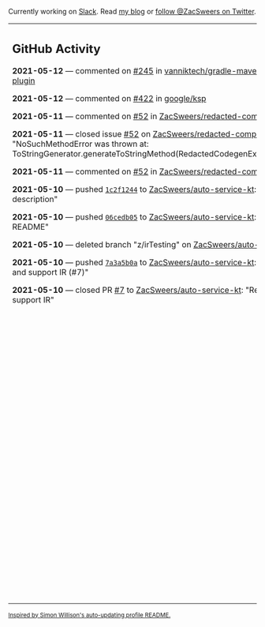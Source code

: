 Currently working on [Slack](https://slack.com/). Read [my blog](https://zacsweers.dev/) or [follow @ZacSweers on Twitter](https://twitter.com/ZacSweers).

<table><tr><td valign="top" width="60%">

## GitHub Activity
<!-- githubActivity starts -->
**2021-05-12** — commented on [#245](https://github.com/vanniktech/gradle-maven-publish-plugin/pull/245#issuecomment-840131329) in [vanniktech/gradle-maven-publish-plugin](https://api.github.com/repos/vanniktech/gradle-maven-publish-plugin)

**2021-05-12** — commented on [#422](https://github.com/google/ksp/pull/422#issuecomment-839772270) in [google/ksp](https://api.github.com/repos/google/ksp)

**2021-05-11** — commented on [#52](https://github.com/ZacSweers/redacted-compiler-plugin/issues/52#issuecomment-838669235) in [ZacSweers/redacted-compiler-plugin](https://api.github.com/repos/ZacSweers/redacted-compiler-plugin)

**2021-05-11** — closed issue [#52](https://api.github.com/repos/ZacSweers/redacted-compiler-plugin/issues/52) on [ZacSweers/redacted-compiler-plugin](https://api.github.com/repos/ZacSweers/redacted-compiler-plugin): "NoSuchMethodError was thrown at: ToStringGenerator.generateToStringMethod(RedactedCodegenExtension.kt:229)"

**2021-05-11** — commented on [#52](https://github.com/ZacSweers/redacted-compiler-plugin/issues/52#issuecomment-838650409) in [ZacSweers/redacted-compiler-plugin](https://api.github.com/repos/ZacSweers/redacted-compiler-plugin)

**2021-05-10** — pushed [`1c2f1244`](https://github.com/ZacSweers/auto-service-kt/commit/1c2f1244a2d3e97fca3196f6312c807f28fa8904) to [ZacSweers/auto-service-kt](https://api.github.com/repos/ZacSweers/auto-service-kt): "Update description"

**2021-05-10** — pushed [`06cedb05`](https://github.com/ZacSweers/auto-service-kt/commit/06cedb05311edf2816d96205ad82198829637e04) to [ZacSweers/auto-service-kt](https://api.github.com/repos/ZacSweers/auto-service-kt): "Add a README"

**2021-05-10** — deleted branch "z/irTesting" on [ZacSweers/auto-service-kt](https://api.github.com/repos/ZacSweers/auto-service-kt)

**2021-05-10** — pushed [`7a3a5b0a`](https://github.com/ZacSweers/auto-service-kt/commit/7a3a5b0a96d54271649b6f7c78fe2d688ff63e9b) to [ZacSweers/auto-service-kt](https://api.github.com/repos/ZacSweers/auto-service-kt): "Rework impl and support IR (#7)"

**2021-05-10** — closed PR [#7](https://api.github.com/repos/ZacSweers/auto-service-kt/pulls/7) to [ZacSweers/auto-service-kt](https://api.github.com/repos/ZacSweers/auto-service-kt): "Rework impl and support IR"
<!-- githubActivity ends -->
</td><td valign="top" width="40%">

## On My Blog
<!-- blog starts -->
**2021-02-02** — [Disposables Can Cause Memory Leaks](https://www.zacsweers.dev/disposables-can-cause-memory-leaks/)

**2021-01-29** — [Kapt's Hidden Test Costs](https://www.zacsweers.dev/kapts-hidden-test-costs/)

**2020-07-13** — [Time in UI Programming](https://www.zacsweers.dev/time-in-ui/)

**2020-07-08** — [Tick Tock: Desugaring and Timezones](https://www.zacsweers.dev/ticktock-desugaring-timezones/)

**2020-06-11** — [Kotlin Symbol Processing: Early Thoughts](https://www.zacsweers.dev/kotlin-symbol-processor-early-thoughts/)

**2020-05-01** — [Dagger Party Tricks: Extension Functions](https://www.zacsweers.dev/dagger-party-tricks-extension-functions/)

**2020-04-03** — [Making My WFH Life Bearable](https://www.zacsweers.dev/making-wfh-life-bearable/)

**2020-03-16** — [Android's Built-in ProGuard Rules: The Missing Guide](https://www.zacsweers.dev/android-proguard-rules/)

**2020-03-09** — [Stories from Josephine](https://www.zacsweers.dev/stories-from-josephine/)

**2020-02-05** — [It's Nothing](https://www.zacsweers.dev/its-nothing/)
<!-- blog ends -->
More on [zacsweers.dev](https://zacsweers.dev/)
</td></tr></table>

<sub><a href="https://simonwillison.net/2020/Jul/10/self-updating-profile-readme/">Inspired by Simon Willison's auto-updating profile README.</a></sub>